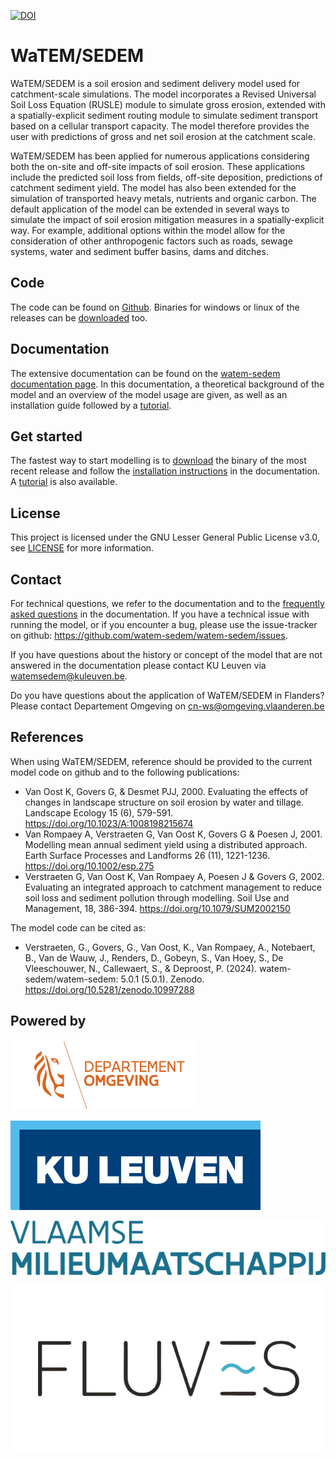 [![DOI](https://zenodo.org/badge/doi/10.5281/zenodo.10997287.svg)](http://dx.doi.org/10.5281/zenodo.10997287)

# WaTEM/SEDEM

WaTEM/SEDEM is a soil erosion and sediment delivery model used for catchment-scale
simulations. The model incorporates a Revised Universal Soil Loss Equation (RUSLE)
module to simulate gross erosion, extended with a spatially-explicit sediment routing
module to simulate sediment transport based on a cellular transport capacity. The model
therefore provides the user with predictions of gross and net soil erosion at the
catchment scale.

WaTEM/SEDEM has been applied for numerous applications considering both the on-site and
off-site impacts of soil erosion. These applications include the predicted soil loss
from fields, off-site deposition, predictions of catchment sediment yield. The model has
also been extended for the simulation of transported heavy metals, nutrients and organic
carbon. The default application of the model can be extended in several ways to simulate
the impact of soil erosion mitigation measures in a spatially-explicit way. For example,
additional options within the model allow for the consideration of other anthropogenic
factors such as roads, sewage systems, water and sediment buffer basins, dams and
ditches.

## Code

The code can be found on [Github](https://github.com/watem-sedem/watem-sedem/). 
Binaries for windows or linux of the releases can be 
[downloaded](https://github.com/watem-sedem/watem-sedem/releases) too. 

## Documentation

The extensive documentation can be found on the 
[watem-sedem documentation page](https://watem-sedem.github.io/watem-sedem/). 
In this documentation, a theoretical background of the model and an overview
of the model usage are given, as well as an installation guide followed by a
[tutorial](https://watem-sedem.github.io/watem-sedem/tutorial.html).

## Get started

The fastest way to start modelling is to 
[download](https://github.com/watem-sedem/watem-sedem/releases) the binary of the 
most recent release and follow the 
[installation instructions](https://watem-sedem.github.io/watem-sedem/installation.html) in 
the documentation. A [tutorial](https://watem-sedem.github.io/watem-sedem/tutorial.html) is 
also available.  

## License

This project is licensed under the GNU Lesser General Public License v3.0, see
[LICENSE](https://github.com/watem-sedem/watem-sedem/blob/master/LICENSE) for more information.

## Contact

For technical questions, we refer to the documentation and to the 
[frequently asked questions](https://watem-sedem.github.io/watem-sedem/faq.html) 
in the documentation. If you have a technical issue with running the
model, or if you encounter a bug, please use the issue-tracker on github:
https://github.com/watem-sedem/watem-sedem/issues.

If you have questions about the history or concept of the model that are not answered in
the documentation please contact KU Leuven via watemsedem@kuleuven.be.

Do you have questions about the application of WaTEM/SEDEM in Flanders?
Please contact Departement Omgeving on cn-ws@omgeving.vlaanderen.be

## References

When using WaTEM/SEDEM, reference should be provided to the current model code on github
and to the following publications:

- Van Oost K, Govers G, & Desmet PJJ, 2000. Evaluating the effects of changes in
  landscape structure on soil erosion by water and tillage. Landscape Ecology 15 (6),
  579-591. https://doi.org/10.1023/A:1008198215674
- Van Rompaey A, Verstraeten G, Van Oost K, Govers G & Poesen J, 2001. Modelling mean
  annual sediment yield using a distributed approach. Earth Surface Processes and
  Landforms 26 (11), 1221-1236. https://doi.org/10.1002/esp.275
- Verstraeten G, Van Oost K, Van Rompaey A, Poesen J & Govers G, 2002. Evaluating an
  integrated approach to catchment management to reduce soil loss and sediment pollution
  through modelling. Soil Use and Management, 18, 386-394. https://doi.org/10.1079/SUM2002150

The model code can be cited as:

- Verstraeten, G., Govers, G., Van Oost, K., Van Rompaey, A., Notebaert, B., Van de Wauw, J.,
  Renders, D., Gobeyn, S., Van Hoey, S., De Vleeschouwer, N., Callewaert, S., & Deproost, P. (2024).
  watem-sedem/watem-sedem: 5.0.1 (5.0.1). Zenodo. https://doi.org/10.5281/zenodo.10997288

## Powered by

![image](docs/_static/png/DepartementOmgeving_logo.png)

![image](docs/_static/png/KULeuven_logo.png)

![image](docs/_static/png/VMM_logo.png)

![image](docs/_static/png/fluves_logo.png)
